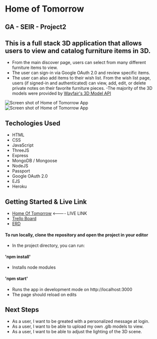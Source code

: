 # Home of Tomorrow 

## GA - SEIR - Project2
 
## This is a full stack 3D application that allows users to view and catalog furniture items in 3D.
- From the main discover page, users can select from many different furniture items to view.
- The user can sign-in via Google OAuth 2.0 and review specific items.
- The user can also add items to their wish list. From the wish list page,
 users (if signed-in and authenticated) can view, add, edit, or delete private notes on their favorite furniture pieces.
 -The majority of the 3D models were provided by [Wayfair's 3D Model API](https://documenter.getpostman.com/view/427064/RWgqVK43)


![Screen shot of Home of Tomorrow App](https://imgur.com/70sWA3K.png)
![Screen shot of Home of Tomorrow App](https://imgur.com/C2ycdf2.png)


## Techologies Used
* HTML
* CSS
* JavaScript
* ThreeJS
* Express
* MongoDB / Mongoose
* NodeJS
* Passport
* Google OAuth 2.0
* EJS
* Heroku

## Getting Started & Live Link
* [Home Of Tomorrow](https://home-of-tomorrow.herokuapp.com) <---- LIVE LINK
* [Trello Board](https://trello.com/b/ai5evKql/gaseiproject2)
* [ERD](https://lucid.app/lucidchart/20c3bcd7-1084-4348-adc8-76bb99e38169/edit?invitationId=inv_eb006ed0-f1b1-4447-8f98-093c4e5d0c2b)

 
#### To run locally, clone the repository and open the project in your editor
* In the project directory, you can run:
#### 'npm install'
* Installs node modules
#### 'npm start'
* Runs the app in development mode on http://localhost:3000
* The page should reload on edits

## Next Steps
* As a user, I want to be greated with a personalized message at login.
* As a user, I want to be able to upload my own .glb models to view.
* As a user, I want to be able to adjust the lighting of the 3D scene.
 
